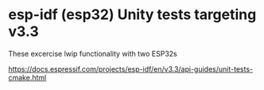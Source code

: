 # esp-idf (esp32) Unity tests targeting v3.3

These excercise lwip functionality with two ESP32s

https://docs.espressif.com/projects/esp-idf/en/v3.3/api-guides/unit-tests-cmake.html
